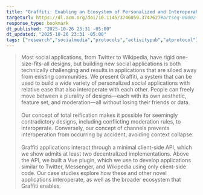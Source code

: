 ```yaml
---
title: "Graffiti: Enabling an Ecosystem of Personalized and Interoperable Social Applications"
targeturl: https://dl.acm.org/doi/10.1145/3746059.3747627#artseq-00002
response_type: bookmark
dt_published: "2025-10-26 23:31 -05:00"
dt_updated: "2025-10-26 23:31 -05:00"
tags: ["research","socialmedia","protocols","activitypub","atprotocol"]
---
```


> Most social applications, from Twitter to Wikipedia, have rigid one-size-fits-all designs, but building new social applications is both technically challenging and results in applications that are siloed away from existing communities. We present Graffiti, a system that can be used to build a wide variety of personalized social applications with relative ease that also interoperate with each other. People can freely move between a plurality of designs—each with its own aesthetic, feature set, and moderation—all without losing their friends or data.  
> <br>
> Our concept of total reification makes it possible for seemingly contradictory designs, including conflicting moderation rules, to interoperate. Conversely, our concept of channels prevents interoperation from occurring by accident, avoiding context collapse.  
> <br>
> Graffiti applications interact through a minimal client-side API, which we show admits at least two decentralized implementations. Above the API, we built a Vue plugin, which we use to develop applications similar to Twitter, Messenger, and Wikipedia using only client-side code. Our case studies explore how these and other novel applications interoperate, as well as the broader ecosystem that Graffiti enables.